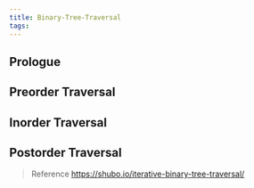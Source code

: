 ```yaml
---
title: Binary-Tree-Traversal
tags:
---
```

## Prologue

<!-- more -->

## Preorder Traversal

## Inorder Traversal

## Postorder Traversal

> Reference
> https://shubo.io/iterative-binary-tree-traversal/